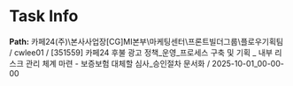 # Task Info

**Path:** 카페24(주)\본사사업장\[CG]MI본부\마케팅센터\프론트빌더그룹\플로우기획팀 / cwlee01 / [351559] 카페24 후불 광고 정책_운영_프로세스 구축 및 기획 _ 내부 리스크 관리 체계 마련 - 보증보험 대체할 심사_승인절차 문서화 / 2025-10-01_00-00-00

